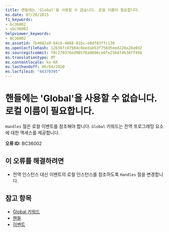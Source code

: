 ```yaml
---
title: 핸들에는 'Global'을 사용할 수 없습니다. 로컬 이름이 필요합니다.
ms.date: 07/20/2015
f1_keywords:
- bc36002
- vbc36002
helpviewer_keywords:
- BC36002
ms.assetid: 7b4602a9-84c9-4068-81bc-e8df03ffc130
ms.openlocfilehash: 12636fc07984c0eedab53f756d5eed228a28a9d2
ms.sourcegitcommit: f8c270376ed905f6a8896ce0fe25b4f4b38ff498
ms.translationtype: MT
ms.contentlocale: ko-KR
ms.lasthandoff: 06/04/2020
ms.locfileid: "84379395"
---
```

# <a name="global-not-allowed-in-handles-local-name-expected"></a>핸들에는 'Global'을 사용할 수 없습니다. 로컬 이름이 필요합니다.
`Handles` 절은 로컬 이벤트를 참조해야 합니다. `Global` 키워드는 전역 프로그래밍 요소에 대한 액세스를 제공합니다.  
  
 **오류 ID:** BC36002  
  
## <a name="to-correct-this-error"></a>이 오류를 해결하려면  
  
- 전역 인스턴스 대신 이벤트의 로컬 인스턴스를 참조하도록 `Handles` 절을 변경합니다.  
  
## <a name="see-also"></a>참고 항목

- [Global 키워드](../programming-guide/program-structure/namespaces.md#global-keyword-in-fully-qualified-names)
- [핸들](../language-reference/statements/handles-clause.md)
- [이벤트](../programming-guide/language-features/events/index.md)
